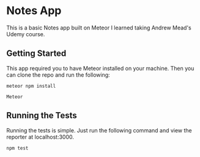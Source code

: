 # Notes App

This is a basic Notes app built on Meteor I learned taking Andrew Mead's Udemy course.

## Getting Started

This app required you to have Meteor installed on your machine.  Then you can clone the repo and run the following:

```
meteor npm install
```

```
Meteor
```

## Running the Tests

Running the tests is simple. Just run the following command and view the reporter at localhost:3000.

```
npm test
```
